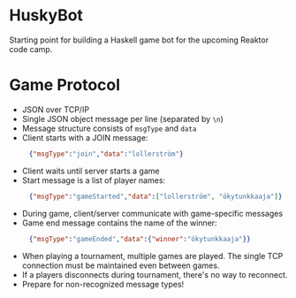 HuskyBot
========

Starting point for building a Haskell game bot for the upcoming Reaktor code camp.

Game Protocol
=============

- JSON over TCP/IP
- Single JSON object message per line (separated by `\n`)
- Message structure consists of `msgType` and `data`
- Client starts with a JOIN message:

~~~ json
     {"msgType":"join","data":"lollerström"}
~~~

- Client waits until server starts a game
- Start message is a list of player names:

~~~ json
     {"msgType":"gameStarted","data":["lollerström", "ökytunkkaaja"]}
~~~

- During game, client/server communicate with game-specific messages
- Game end message contains the name of the winner:

~~~ json
     {"msgType":"gameEnded","data":{"winner":"ökytunkkaaja"}}
~~~

- When playing a tournament, multiple games are played. The single TCP connection must be maintained even between games.
- If a players disconnects during tournament, there's no way to reconnect.
- Prepare for non-recognized message types!


